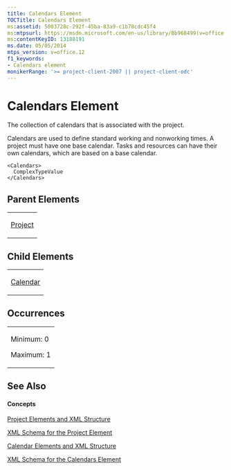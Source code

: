 ```yaml
---
title: Calendars Element
TOCTitle: Calendars Element
ms:assetid: 5003728c-292f-45ba-83a9-c1b78cdc45f4
ms:mtpsurl: https://msdn.microsoft.com/en-us/library/Bb968499(v=office.12)
ms:contentKeyID: 13188191
ms.date: 05/05/2014
mtps_version: v=office.12
f1_keywords:
- Calendars element
monikerRange: '>= project-client-2007 || project-client-odc'
---
```


# Calendars Element




The collection of calendars that is associated with the project.

Calendars are used to define standard working and nonworking times. A project must have one base calendar. Tasks and resources can have their own calendars, which are based on a base calendar.

    <Calendars>
      ComplexTypeValue
    </Calendars>

## Parent Elements

<table>
<colgroup>
<col style="width: 100%" />
</colgroup>
<tbody>
<tr class="odd">
<td><p><a href="bb968701(v=office.12).md">Project</a></p></td>
</tr>
</tbody>
</table>

## Child Elements

<table>
<colgroup>
<col style="width: 100%" />
</colgroup>
<tbody>
<tr class="odd">
<td><p><a href="bb968481(v=office.12).md">Calendar</a></p></td>
</tr>
</tbody>
</table>

## Occurrences

<table>
<colgroup>
<col style="width: 100%" />
</colgroup>
<tbody>
<tr class="odd">
<td><p>Minimum: 0</p>
<p>Maximum: 1</p></td>
</tr>
</tbody>
</table>

## See Also

#### Concepts

[Project Elements and XML Structure](project-elements-and-xml-structure.md)

[XML Schema for the Project Element](xml-schema-for-the-project-element.md)

[Calendar Elements and XML Structure](calendar-elements-and-xml-structure.md)

[XML Schema for the Calendars Element](xml-schema-for-the-calendars-element.md)

